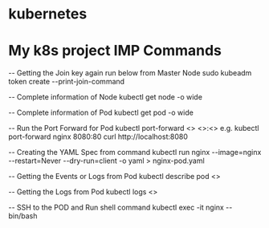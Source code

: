 # kubernetes
My k8s project
IMP Commands
=====================
-- Getting the Join key again run below from Master Node
sudo kubeadm token create --print-join-command

-- Complete information of Node
kubectl get node -o wide

-- Complete information of Pod
kubectl get pod -o wide

-- Run the Port Forward for Pod
kubectl port-forward <<Pod name>> <<localport>>:<<Pod target Port>>
e.g. kubectl port-forward nginx 8080:80
     curl http://localhost:8080

-- Creating the YAML Spec from command
kubectl run nginx --image=nginx --restart=Never --dry-run=client -o yaml > nginx-pod.yaml

-- Getting the Events or Logs from Pod 
kubectl describe pod <<Pod NAME>>

-- Getting the Logs from Pod
kubectl logs <<Pod Name>>

-- SSH to the POD and Run shell command
kubectl exec -it nginx -- bin/bash
